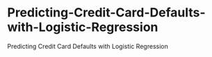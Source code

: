 # Predicting-Credit-Card-Defaults-with-Logistic-Regression
Predicting Credit Card Defaults with Logistic Regression
